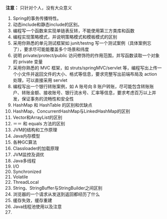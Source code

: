 **注意：** 只针对个人，没有大众意义

1.  Spring的事务传播特性。
2.  动态include和静态include的区别。
3.  编程写一个函数来实现单链表反转，不能使用第三方类库和函数 
4.  编程实现策略模式，并说明策略模式和模板模式的区别 
5.  采用你熟悉的单元测试框架如 junit/testng 写一个测试案例（具体案例忘了），要求尽可能能覆盖多个场景和纬度 
6.  说明 private/protect/public 访问修饰符的作用范围，并写函数读取一个对象的 private 变量 
7.  采用你熟悉的 MVC 框架，如 struts/springMVC/servlet 等，编程写出上传一个小文件并返回文件的大小、格式等信息，要求完整写出前端布局及 action 处理，可以直接采用 servlet 
8.  编程写出一个银行转账案例，如 A 账号向 B 账户转账，尽可能包含转账账户、转账金额、接收账号、银行流水号、汇率等信息，要求考虑百万以上并发，保证事务的流畅性和安全性
9.  HashMap 和 HashTable 的区别和优缺点
10.  HashMap，ConcurrentHashMap与LinkedHashMap的区别
11.  Vector和ArrayList的区别
12.  ＝＝ 和 equals 方法的区别
13.  JVM的结构和工作原理
14.  Java内存模型
15.  各种GC算法
16.  Classloader的加载原理
17.  JVM监控及调优
18.  Java多线程
19.  I/O
20.  Synchronized
21.  Volatile
22.  ThreadLocal
23.  String、StringBuffer与StringBuilder之间区别
24.  浏览器的一个请求从发送到返回都经历了什么
25.  缓存失效，缓存重建
26.  Java线程池使用以及注意
27.  ​